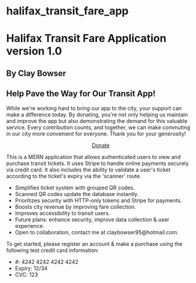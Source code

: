 # halifax_transit_fare_app
  <h1>Halifax Transit Fare Application version 1.0</h1>
  <h2>By Clay Bowser</h2>
  <h2>Help Pave the Way for Our Transit App!</h2>
  <p>
    While we're working hard to bring our app to the city, your support can make a difference today. By donating, you're not only helping us maintain and improve the app but also demonstrating the demand for this valuable service. Every contribution counts, and together, we can make commuting in our city more convenient for everyone. Thank you for your generosity!
  </p>
  <a  href="https://www.paypal.com/donate/?business=Z3D47GP5FFKHE&no_recurring=1&item_name=Empower+our+app%27s+journey+with+your+donation.+Every+bit+helps+us+improve+transit+for+all.+Thank+you%21&currency_code=CAD"><p style="text-align: center;">Donate</p></a>
  <div></div>
  <p>
    This is a MERN application that allows authenticated users to view and purchase transit tickets. It uses Stripe to handle online payments securely via credit card. It also includes the ability to validate a user's ticket according to the ticket's expiry via the 'scanner' route.
  </p>
  <ul>
    <li>Simplifies ticket system with grouped QR codes.</li>
    <li>Scanned QR codes update the database instantly.</li>
    <li>Prioritizes security with HTTP-only tokens and Stripe for payments.</li>
    <li>Boosts city revenue by improving fare collection.</li>
    <li>Improves accessibility to transit users.</li>
    <li>Future plans: enhance security, improve data collection & user experience.</li>
    <li>Open to collaboration, contact me at claybowser95@hotmail.com.</li>
  </ul>
  <p>
    To get started, please register an account & make a purchase using the following test credit card information:
  </p>
  <ul>
    <li>#: 4242 4242 4242 4242</li>
    <li>Expiry: 12/34</li>
    <li>CVC: 123</li>
  </ul>
